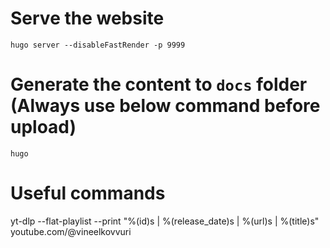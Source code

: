 # Serve the website
`hugo server --disableFastRender -p 9999`

# Generate the content to `docs` folder (Always use below command before upload)
`hugo`

# Useful commands
yt-dlp --flat-playlist --print "%(id)s | %(release_date)s | %(url)s | %(title)s" youtube.com/@vineelkovvuri
